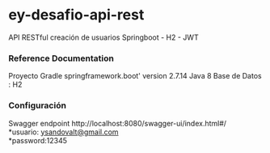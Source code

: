 # ey-desafio-api-rest
API RESTful creación de usuarios Springboot - H2 - JWT
### Reference Documentation
Proyecto Gradle springframework.boot' version 2.7.14
Java 8
Base de Datos : H2
### Configuración

Swagger endpoint http://localhost:8080/swagger-ui/index.html#/ <br>
*usuario: ysandovalt@gmail.com <br>
*password:12345 <br>
